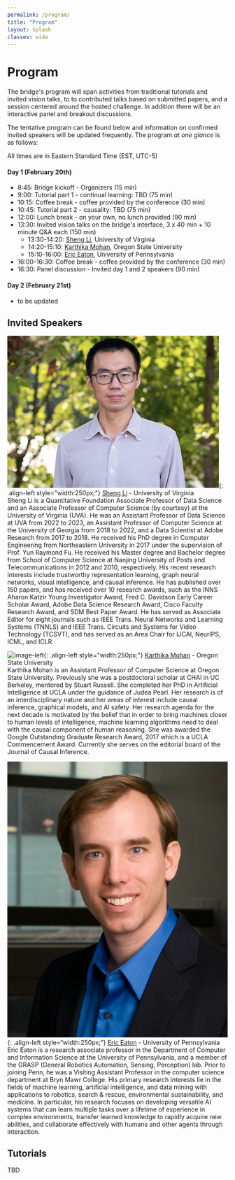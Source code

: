 ```yaml
---
permalink: /program/
title: "Program"
layout: splash
classes: wide
---
```

 <style type="text/css">
    .image-left {
      display: block;
      margin-left: auto;
      margin-right: auto;
      float: right;
    }
 </style>

# Program

The bridge's program will span activities from traditional tutorials and invited vision talks, to to contributed talks based on submitted papers, and a session centered around the hosted challenge. In addition there will be an interactive panel and breakout discussions.

The tentative program can be found below and information on confirmed invited speakers will be updated frequently. The program *at one glance* is as follows:

All times are in Eastern Standard Time (EST, UTC-5)

#### Day 1 (February 20th)

* 8:45: Bridge kickoff - Organizers (15 min)
* 9:00: Tutorial part 1 - continual learning: TBD (75 min) 
* 10:15: Coffee break - coffee provided by the conference (30 min) 
* 10:45: Tutorial part 2 - causality: TBD (75 min)
* 12:00: Lunch break - on your own, no lunch provided (90 min) 
* 13:30: Invited vision talks on the bridge's interface, 3 x 40 min + 10 minute Q&A each (150 min) 
	* 13:30-14:20: [Sheng Li](https://sheng-li.org), University of Virginia
	* 14:20-15:10: [Karthika Mohan](https://www.karthikamohan.com), Oregon State University
	* 15:10-16:00: [Eric Eaton](https://www.seas.upenn.edu/~eeaton/), University of Pennsylvania
* 16:00-16:30: Coffee break - coffee provided by the conference (30 min)
* 16:30: Panel discussion - Invited day 1 and 2 speakers (90 min)

#### Day 2 (February 21st) 
* to be updated

## Invited Speakers

![image-left]( /assets/images/shengli.png){: .align-left style="width:250px;"}
[Sheng Li](https://sheng-li.org) - University of Virginia <br />
Sheng Li is a Quantitative Foundation Associate Professor of Data Science and an Associate Professor of Computer Science (by courtesy) at the University of Virginia (UVA). He was an Assistant Professor of Data Science at UVA from 2022 to 2023, an Assistant Professor of Computer Science at the University of Georgia from 2018 to 2022, and a Data Scientist at Adobe Research from 2017 to 2018. He received his PhD degree in Computer Engineering from Northeastern University in 2017 under the supervision of Prof. Yun Raymond Fu. He received his Master degree and Bachelor degree from School of Computer Science at Nanjing University of Posts and Telecommunications in 2012 and 2010, respectively. His recent research interests include trustworthy representation learning, graph neural networks, visual intelligence, and causal inference. He has published over 150 papers, and has received over 10 research awards, such as the INNS Aharon Katzir Young Investigator Award, Fred C. Davidson Early Career Scholar Award, Adobe Data Science Research Award, Cisco Faculty Research Award, and SDM Best Paper Award. He has served as Associate Editor for eight journals such as IEEE Trans. Neural Networks and Learning Systems (TNNLS) and IEEE Trans. Circuits and Systems for Video Technology (TCSVT), and has served as an Area Chair for IJCAI, NeurIPS, ICML, and ICLR. <br />


![image-left]( /assets/images/kathikamohan.jpeg){: .align-left style="width:250px;"}
[Karthika Mohan](https://www.karthikamohan.com) - Oregon State University <br />
Karthika Mohan is an Assistant Professor of Computer Science at Oregon State University. Previously she was a postdoctoral scholar at CHAI in UC Berkeley, mentored by Stuart Russell. She completed her PhD in Artificial Intelligence at UCLA under the guidance of Judea Pearl. Her research is of an interdisciplinary nature and her areas of interest include causal inference, graphical models, and AI safety. Her research agenda for the next decade is motivated by the belief that in order to bring machines closer to human levels of intelligence, machine learning algorithms need to deal with the causal component of human reasoning. She was awarded the Google Outstanding Graduate Research Award, 2017 which is a UCLA Commencement Award. Currently she serves on the editorial board of the Journal of Causal Inference.<br />


![image-left]( /assets/images/ericeaton.jpeg){: .align-left style=“width:250px;”}
[Eric Eaton](https://www.seas.upenn.edu/~eeaton/) - University of Pennsylvania <br />
Eric Eaton is a research associate professor in the Department of Computer and Information Science at the University of Pennsylvania, and a member of the GRASP (General Robotics Automation, Sensing, Perception) lab. Prior to joining Penn, he was a Visiting Assistant Professor in the computer science department at Bryn Mawr College. His primary research interests lie in the fields of machine learning, artificial intelligence, and data mining with applications to robotics, search & rescue, environmental sustainability, and medicine. In particular, his research focuses on developing versatile AI systems that can learn multiple tasks over a lifetime of experience in complex environments, transfer learned knowledge to rapidly acquire new abilities, and collaborate effectively with humans and other agents through interaction. <br />



## Tutorials 
TBD


